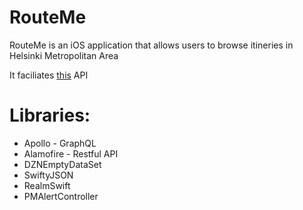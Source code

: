 # RouteMe

RouteMe is an iOS application that allows users to browse itineries in Helsinki Metropolitan Area

It faciliates [this](https://digitransit.fi/en/developers/) API

# Libraries: 
* Apollo - GraphQL
* Alamofire - Restful API
* DZNEmptyDataSet
* SwiftyJSON
* RealmSwift
* PMAlertController

